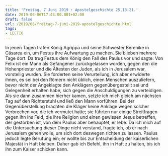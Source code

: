 ```yaml
---
title: 'Freitag, 7 Juni 2019 : Apostelgeschichte 25,13-21.'
date: 2019-06-06T17:43:00.001+02:00
draft: false
url: /2019/06/freitag-7-juni-2019-apostelgeschichte.html
tags: 
- LECTIO
---
```


In jenen Tagen trafen König Agrippa und seine Schwester Berenike in Cäsarea ein, um Festus ihre Aufwartung zu machen. Sie blieben mehrere Tage dort. Da trug Festus dem König den Fall des Paulus vor und sagte: Von Felix ist ein Mann als Gefangener zurückgelassen worden, gegen den die Hohenpriester und die Ältesten der Juden, als ich in Jerusalem war, vorstellig wurden. Sie forderten seine Verurteilung, ich aber erwiderte ihnen, es sei bei den Römern nicht üblich, einen Menschen auszuliefern, bevor nicht der Angeklagte den Anklägern gegenübergestellt sei und Gelegenheit erhalten habe, sich gegen die Anschuldigungen zu verteidigen. Als sie dann zusammen hierher kamen, setzte ich mich gleich am nächsten Tag auf den Richterstuhl und ließ den Mann vorführen. Bei der Gegenüberstellung brachten die Kläger keine Anklage wegen solcher Verbrechen vor, die ich vermutet hatte; sie führten nur einige Streitfragen gegen ihn ins Feld, die ihre Religion und einen gewissen Jesus betreffen, der gestorben ist, von dem Paulus aber behauptet, er lebe. Da ich mich auf die Untersuchung dieser Dinge nicht verstand, fragte ich, ob er nach Jerusalem gehen wolle, um sich dort deswegen richten zu lassen. Paulus jedoch legte Berufung ein; er wollte bis zur Entscheidung der kaiserlichen Majestät in Haft bleiben. Daher gab ich Befehl, ihn in Haft zu halten, bis ich ihn zum Kaiser schicken kann.